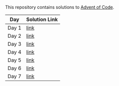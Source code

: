This repository contains solutions to [Advent of Code](https://adventofcode.com/).

|Day | Solution Link|
|----|--------------|
|Day 1 | [link](day1/main.go)|
|Day 2 | [link](day2/main.go)|
|Day 3 | [link](day3/main.go)|
|Day 4 | [link](day4/main.go)|
|Day 5 | [link](day5/main.go)|
|Day 6 | [link](day6/main.go)|
|Day 7 | [link](day7/main.go)|